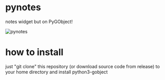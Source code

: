 # pynotes
notes widget but on PyGObject!

![pynotes](https://github.com/user-attachments/assets/449bfd3d-0bbf-468a-a492-7fc292d2a7ed)

# how to install

just "git clone" this repository (or download source code from release) to your home directory and install python3-gobject
